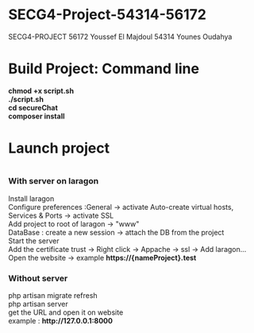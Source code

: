 # SECG4-Project-54314-56172

SECG4-PROJECT
56172 Youssef El Majdoul
54314 Younes Oudahya

<h1>Build Project: Command line</h1>
<b>chmod +x script.sh<br>
./script.sh<br>
cd secureChat<br>
composer install<br></b>

<h1> Launch project<h1>
<h3>With server on laragon</h3>
Install laragon<br>
Configure preferences :General -> activate Auto-create virtual hosts, Services & Ports -> activate SSL <br>
Add project to root of laragon -> "www"<br>
DataBase : create a new session -> attach the DB from the project<br>
Start the server<br>
Add the certificate trust -> Right click -> Appache -> ssl -> Add laragon...<br>
Open the website -> example <b>https://{nameProject}.test</b><br>

<h3>Without server</h3>
php artisan migrate refresh<br>
php artisan server<br>
get the URL and open it on website<br>
example : <b>http://127.0.0.1:8000</b>

